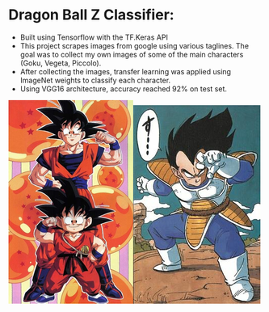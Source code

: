 # Dragon Ball Z Classifier:
- Built using Tensorflow with the TF.Keras API
- This project scrapes images from google using various taglines. The goal was to collect my own images of some of the main characters (Goku, Vegeta, Piccolo).
- After collecting the images, transfer learning was applied using ImageNet weights to classify each character.
- Using VGG16 architecture, accuracy reached 92% on test set.

![Goku](https://github.com/jefftavlin/Dragon-Ball-Z-Classifier/blob/main/Son_Goku_YoungAdult.PNG)![Vegeta](https://github.com/jefftavlin/Dragon-Ball-Z-Classifier/blob/main/Vegeta_Dragon_Ball.jpg)

